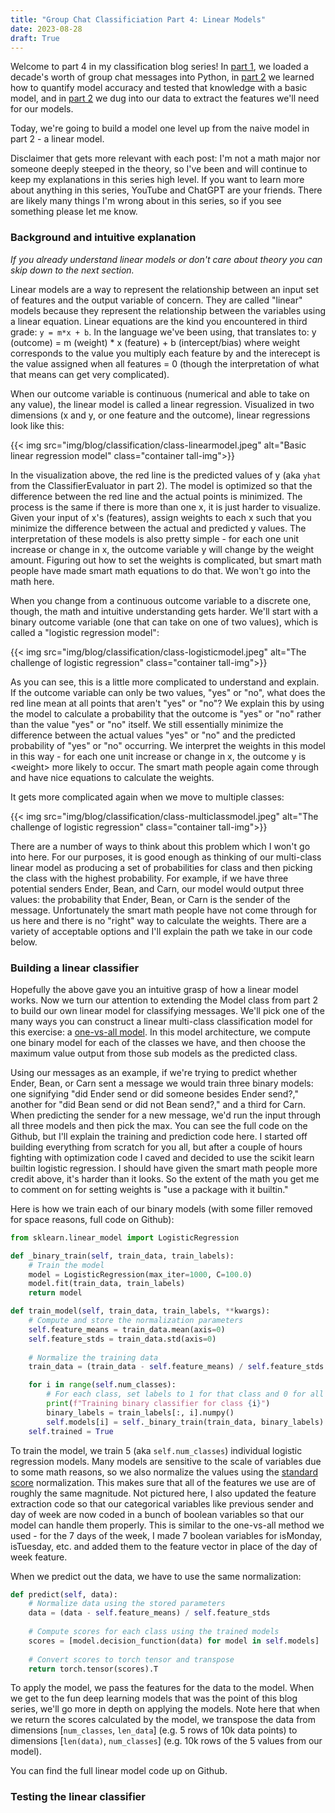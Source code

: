 ```yaml
---
title: "Group Chat Classificiation Part 4: Linear Models"
date: 2023-08-28
draft: True
---
```


Welcome to part 4 in my classification blog series! In [part 1](../chat-classification-pt1), we loaded a decade's worth of group chat messages into Python, in [part 2](../chat-classification-pt2) we learned how to quantify model accuracy and tested that knowledge with a basic model, and in [part 2](../chat-classification-pt3) we dug into our data to extract the features we'll need for our models.

Today, we're going to build a model one level up from the naive model in part 2 - a linear model.

Disclaimer that gets more relevant with each post: I'm not a math major nor someone deeply steeped in the theory, so I've been and will continue to keep my explanations in this series high level. If you want to learn more about anything in this series, YouTube and ChatGPT are your friends. There are likely many things I'm wrong about in this series, so if you see something please let me know.

<!-- more -->

### Background and intuitive explanation
*If you already understand linear models or don't care about theory you can skip down to the next section.*

Linear models are a way to represent the relationship between an input set of features and the output variable of concern. They are called "linear" models because they represent the relationship between the variables using a linear equation. Linear equations are the kind you encountered in third grade: `y = m*x + b`. In the language we've been using, that translates to: y (outcome) = m (weight) * x (feature) + b (intercept/bias) where weight corresponds to the value you multiply each feature by and the interecept is the value assigned when all features = 0 (though the interpretation of what that means can get very complicated).

When our outcome variable is continuous (numerical and able to take on any value), the linear model is called a linear regression. Visualized in two dimensions (x and y, or one feature and the outcome), linear regressions look like this:

{{< img src="img/blog/classification/class-linearmodel.jpeg" alt="Basic linear regression model" class="container tall-img">}}

In the visualization above, the red line is the predicted values of y (aka `yhat` from the ClassifierEvaluator in part 2). The model is optimized so that the difference between the red line and the actual points is minimized. The process is the same if there is more than one x, it is just harder to visualize. Given your input of x's (features), assign weights to each x such that you minimize the difference between the actual and predicted y values. The interpretation of these models is also pretty simple - for each one unit increase or change in x, the outcome variable y will change by the weight amount. Figuring out how to set the weights is complicated, but smart math people have made smart math equations to do that. We won't go into the math here.

When you change from a continuous outcome variable to a discrete one, though, the math and intuitive understanding gets harder. We'll start with a binary outcome variable (one that can take on one of two values), which is called a "logistic regression model":

{{< img src="img/blog/classification/class-logisticmodel.jpeg" alt="The challenge of logistic regression" class="container tall-img">}}

As you can see, this is a little more complicated to understand and explain. If the outcome variable can only be two values, "yes" or "no", what does the red line mean at all points that aren't "yes" or "no"? We explain this by using the model to calculate a probability that the outcome is "yes" or "no" rather than the value "yes" or "no" itself. We still essentially minimize the difference between the actual values "yes" or "no" and the predicted probability of "yes" or "no" occurring. We interpret the weights in this model in this way - for each one unit increase or change in x, the outcome y is \<weight> more likely to occur. The smart math people again come through and have nice equations to calculate the weights.

It gets more complicated again when we move to multiple classes:

{{< img src="img/blog/classification/class-multiclassmodel.jpeg" alt="The challenge of logistic regression" class="container tall-img">}}

There are a number of ways to think about this problem which I won't go into here. For our purposes, it is good enough as thinking of our multi-class linear model as producing a set of probabilities for class and then picking the class with the highest probability. For example, if we have three potential senders Ender, Bean, and Carn, our model would output three values: the probability that Ender, Bean, or Carn is the sender of the message. Unfortunately the smart math people have not come through for us here and there is no "right" way to calculate the weights. There are a variety of acceptable options and I'll explain the path we take in our code below.

### Building a linear classifier
Hopefully the above gave you an intuitive grasp of how a linear model works. Now we turn our attention to extending the Model class from part 2 to build our own linear model for classifying messages. We'll pick one of the many ways you can construct a linear multi-class classification model for this exercise: a [one-vs-all model](https://developers.google.com/machine-learning/crash-course/multi-class-neural-networks/one-vs-all). In this model architecture, we compute one binary model for each of the classes we have, and then choose the maximum value output from those sub models as the predicted class.

Using our messages as an example, if we're trying to predict whether Ender, Bean, or Carn sent a message we would train three binary models: one signifying "did Ender send or did someone besides Ender send?," another for "did Bean send or did not Bean send?," and a third for Carn. When predicting the sender for a new message, we'd run the input through all three models and then pick the max. You can see the full code on the Github, but I'll explain the training and prediction code here. I started off building everything from scratch for you all, but after a couple of hours fighting with optimization code I caved and decided to use the scikit learn builtin logistic regression. I should have given the smart math people more credit above, it's harder than it looks. So the extent of the math you get me to comment on for setting weights is "use a package with it builtin."

Here is how we train each of our binary models (with some filler removed for space reasons, full code on Github):

```python
from sklearn.linear_model import LogisticRegression

def _binary_train(self, train_data, train_labels):
    # Train the model
    model = LogisticRegression(max_iter=1000, C=100.0)
    model.fit(train_data, train_labels)
    return model

def train_model(self, train_data, train_labels, **kwargs):
    # Compute and store the normalization parameters
    self.feature_means = train_data.mean(axis=0)
    self.feature_stds = train_data.std(axis=0)
    
    # Normalize the training data
    train_data = (train_data - self.feature_means) / self.feature_stds

    for i in range(self.num_classes):
        # For each class, set labels to 1 for that class and 0 for all others
        print(f"Training binary classifier for class {i}")
        binary_labels = train_labels[:, i].numpy()
        self.models[i] = self._binary_train(train_data, binary_labels)
    self.trained = True
```

To train the model, we train 5 (aka `self.num_classes`) individual logistic regression models. Many models are sensitive to the scale of variables due to some math reasons, so we also normalize the values using the [standard score](https://en.wikipedia.org/wiki/Standard_score) normalization. This makes sure that all of the features we use are of roughly the same magnitude. Not pictured here, I also updated the feature extraction code so that our categorical variables like previous sender and day of week are now coded in a bunch of boolean variables so that our model can handle them properly. This is similar to the one-vs-all method we used - for the 7 days of the week, I made 7 boolean variables for isMonday, isTuesday, etc. and added them to the feature vector in place of the day of week feature.

When we predict out the data, we have to use the same normalization:
```python
def predict(self, data):
    # Normalize data using the stored parameters
    data = (data - self.feature_means) / self.feature_stds
    
    # Compute scores for each class using the trained models
    scores = [model.decision_function(data) for model in self.models]
    
    # Convert scores to torch tensor and transpose
    return torch.tensor(scores).T
```

To apply the model, we pass the features for the data to the model. When we get to the fun deep learning models that was the point of this blog series, we'll go more in depth on applying the models. Note here that when we return the scores calculated by the model, we transpose the data from dimensions [`num_classes`, `len_data`] (e.g. 5 rows of 10k data points) to dimensions [`len(data)`, `num_classes`] (e.g. 10k rows of the 5 values from our model).

You can find the full linear model code up on Github.

### Testing the linear classifier